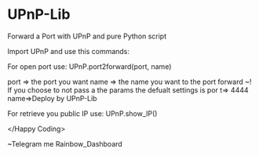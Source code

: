 # UPnP-Lib
Forward a Port with UPnP and pure Python script

Import UPnP and use this commands:

For open port use:
UPnP.port2forward(port, name)

port => the port you want
name => the name you want to the port forward
~! If you choose to not pass a the params the defualt settings is por t=> 4444 name=>Deploy by UPnP-Lib

For retrieve you public IP use:
UPnP.show_IP()


</Happy Coding>

~Telegram me Rainbow_Dashboard
